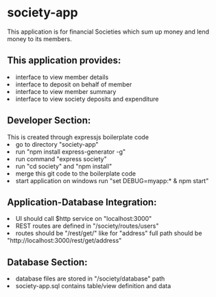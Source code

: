 # society-app
This application is for financial Societies which sum up money and lend money to its members. 

<h2>This application provides:</h2>
<li>interface to view member details
<li>interface to deposit on behalf of member
<li>interface to view member summary
<li>interface to view society deposits and expenditure
</ul>

<h2>Developer Section:</h2>
This is created through expressjs boilerplate code
<li>go to directory "society-app"
<li>run "npm install express-generator -g"
<li>run command "express society"
<li>run "cd society" and "npm install"
<li>merge this git code to the boilerplate code
<li>start application on windows run "set DEBUG=myapp:* & npm start"

<h2>Application-Database Integration:</h2>
<li>UI should call $http service on "localhost:3000"
<li>REST routes are defined in "/society/routes/users"
<li>routes should be "/rest/get/<entity>" like for "address" full path should be "http://localhost:3000/rest/get/address" 

<h2>Database Section:</h2>
<li>database files are stored in "/society/database" path
<li>society-app.sql contains table/view definition and data